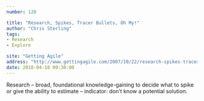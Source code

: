 ```yaml
---
number: 120

title: "Research, Spikes, Tracer Bullets, Oh My!"
author: "Chris Sterling"
tags:
- Research
- Explore

site: "Getting Agile"
address: "http://www.gettingagile.com/2007/10/22/research-spikes-tracer-bullets-oh-my/"
date: 2018-04-10 09:30:00
---
```


Research – broad, foundational knowledge-gaining to decide what to spike or give the ability to estimate – indicator: don’t know a potential solution.
